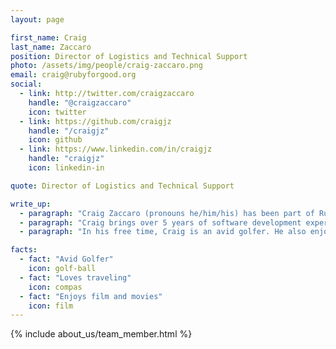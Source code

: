 ```yaml
---
layout: page

first_name: Craig
last_name: Zaccaro
position: Director of Logistics and Technical Support  
photo: /assets/img/people/craig-zaccaro.png
email: craig@rubyforgood.org
social:
  - link: http://twitter.com/craigzaccaro
    handle: "@craigzaccaro"
    icon: twitter
  - link: https://github.com/craigjz
    handle: "/craigjz"
    icon: github
  - link: https://www.linkedin.com/in/craigjz
    handle: "craigjz"
    icon: linkedin-in

quote: Director of Logistics and Technical Support 

write_up:
  - paragraph: "Craig Zaccaro (pronouns he/him/his) has been part of Ruby for Good since 2015, serving as a participant, team lead and, currently, as a member of the organizational team. Craig leads event design and execution, and lends his expertise to team leads and product managers to foster growth and inclusivity. He is also responsible for logistics in support of the in-person, DC-based Ruby for Good events. In addition, Craig provides leadership and technical support on specific software projects. This includes supporting the work of technical leads and product managers, contributing to the architectural design and development of projects and managing support for a project’s life cycle."
  - paragraph: "Craig brings over 5 years of software development experience with multiple languages and, before that, over a decade of management-level experience to his work with Ruby for Good. Craig is an active member of the DC-area Ruby community and has helped with the organization of local Ruby meetups and conferences including RubyNation and RetroRuby."
  - paragraph: "In his free time, Craig is an avid golfer. He also enjoys traveling, reading and movies."

facts:
  - fact: "Avid Golfer"
    icon: golf-ball
  - fact: "Loves traveling"
    icon: compas
  - fact: "Enjoys film and movies"
    icon: film
---
```


{% include about_us/team_member.html %}